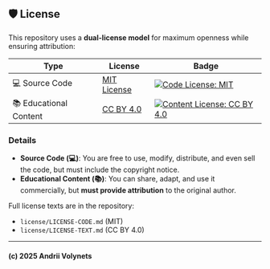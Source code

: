 ## 🛡️ License

This repository uses a **dual-license model** for maximum openness while ensuring attribution:

| Type | License | Badge |
|------|---------|-------|
| 💻 Source Code | [MIT License](license/LICENSE-CODE.md) | [![Code License: MIT](https://img.shields.io/badge/Code-MIT-blue.svg)](license/LICENSE-CODE.md) |
| 📚 Educational Content | [CC BY 4.0](license/LICENSE-TEXT.md) | [![Content License: CC BY 4.0](https://img.shields.io/badge/Content-CC--BY--4.0-lightgrey.svg)](license/LICENSE-TEXT.md) |

### Details

- **Source Code (💻)**: You are free to use, modify, distribute, and even sell the code, but must include the copyright notice.  
- **Educational Content (📚)**: You can share, adapt, and use it commercially, but **must provide attribution** to the original author.  

Full license texts are in the repository:  
- `license/LICENSE-CODE.md` (MIT)  
- `license/LICENSE-TEXT.md` (CC BY 4.0)
 
---
#### (c) 2025 Andrii Volynets  
